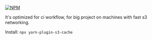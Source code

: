 [![NPM](https://nodei.co/npm/yarn-plugin-s3-cache.png?downloads=true)](https://www.npmjs.com/package/yarn-plugin-s3-cache)  

It's optimized for ci workflow, for big project on machines with fast s3 networking.

Install:
`npx yarn-plugin-s3-cache`
